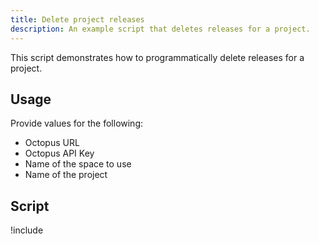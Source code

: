```yaml
---
title: Delete project releases
description: An example script that deletes releases for a project.
---
```


This script demonstrates how to programmatically delete releases for a project.

## Usage
Provide values for the following:
- Octopus URL
- Octopus API Key
- Name of the space to use
- Name of the project

## Script

!include <delete-project-releases-scripts>
